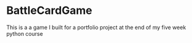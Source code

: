 # BattleCardGame
This is a a game I built for a portfolio project at the end of my five week python course
